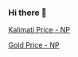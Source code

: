 ### Hi there 👋

[Kalimati Price - NP](https://degendra.github.io/kalimati-price-np/)

[Gold Price - NP](https://degendra.github.io/gold-price-np/)

<!--
**degendra/degendra** is a ✨ _special_ ✨ repository because its `README.md` (this file) appears on your GitHub profile.

Here are some ideas to get you started:

- 🔭 I’m currently working on ...
- 🌱 I’m currently learning ...
- 👯 I’m looking to collaborate on ...
- 🤔 I’m looking for help with ...
- 💬 Ask me about ...
- 📫 How to reach me: ...
- 😄 Pronouns: ...
- ⚡ Fun fact: ...
-->
